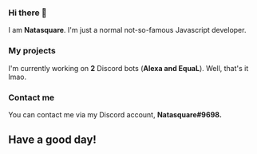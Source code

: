 ### Hi there 👋

I am **Natasquare**. I'm just a normal not-so-famous Javascript developer.

### My projects

I'm currently working on **2** Discord bots (**Alexa and EquaL**).
Well, that's it lmao.

### Contact me

You can contact me via my Discord account, **Natasquare#9698.**

## Have a good day!
